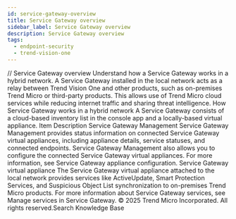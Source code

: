 ```yaml
---
id: service-gateway-overview
title: Service Gateway overview
sidebar_label: Service Gateway overview
description: Service Gateway overview
tags:
  - endpoint-security
  - trend-vision-one
---
```


/*<![CDATA[*/ $('#title').html($('meta[name=map-description]').attr('content')); /*]]>*/ Service Gateway overview Understand how a Service Gateway works in a hybrid network. A Service Gateway installed in the local network acts as a relay between Trend Vision One and other products, such as on-premises Trend Micro or third-party products. This allows use of Trend Micro cloud services while reducing internet traffic and sharing threat intelligence. How Service Gateway works in a hybrid network A Service Gateway consists of a cloud-based inventory list in the console app and a locally-based virtual appliance. Item Description Service Gateway Management Service Gateway Management provides status information on connected Service Gateway virtual appliances, including appliance details, service statuses, and connected endpoints. Service Gateway Management also allows you to configure the connected Service Gateway virtual appliances. For more information, see Service Gateway appliance configuration. Service Gateway virtual appliance The Service Gateway virtual appliance attached to the local network provides services like ActiveUpdate, Smart Protection Services, and Suspicious Object List synchronization to on-premises Trend Micro products. For more information about Service Gateway services, see Manage services in Service Gateway. © 2025 Trend Micro Incorporated. All rights reserved.Search Knowledge Base